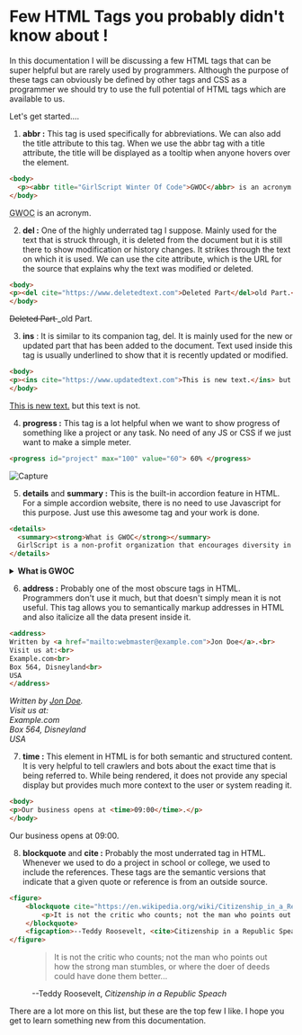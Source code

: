 # Few HTML Tags you probably didn't know about !



In this documentation I will be discussing a few HTML tags that can be super helpful but are rarely used by programmers. Although the purpose of these tags can obviously be defined by other tags and CSS as a programmer we should try to use the full potential of HTML tags which are available to us.

Let's get started....


1. **abbr :**   This tag is used specifically for abbreviations. We can also add the title attribute to this tag. When we use the abbr tag with a title attribute, the title will be displayed as a tooltip when anyone hovers over the element.

```html
<body>
  <p><abbr title="GirlScript Winter Of Code">GWOC</abbr> is an acronym.</p>
</body>
```

  <p><abbr title="GirlScript Winter Of Code">GWOC</abbr> is an acronym.</p>





2. **del :** One of the highly underrated tag I suppose. Mainly used for the text that is struck through, it is deleted from the document but it is still there to show modification or history changes. It strikes through the text on which it is used. We can use the cite attribute, which is the URL for the source that explains why the text was modified or deleted.

```html
<body>
<p><del cite="https://www.deletedtext.com">Deleted Part</del>old Part.</p>
</body>
```

<p><del cite="https://www.deletedtext.com">Deleted Part </del>_old Part.</p>




3. **ins** : It is similar to its companion tag, del. It is mainly used for the new or updated part that has been added to the document. Text used inside this tag is usually underlined to show that it is recently updated or modified.

```html
<body>
<p><ins cite="https://www.updatedtext.com">This is new text.</ins> but this text is not.</p>
</body>
```

<p><ins cite="https://www.updatedtext.com">This is new text.</ins> but this text is not.</p>







4. **progress :** This tag is a lot helpful when we want to show progress of something like a project or any task. No need of any JS or CSS if we just want to make a simple meter.

```html
<progress id="project" max="100" value="60"> 60% </progress>
```



![Capture](https://user-images.githubusercontent.com/55577276/136035421-2701b655-aa8a-4433-ada8-2aad56ccac63.PNG)




5. **details** and **summary :** This is the built-in accordion feature in HTML. For a simple accordion website, there is no need to use Javascript for this purpose. Just use this awesome tag and your work is done.

```html
<details>
  <summary><strong>What is GWOC</strong></summary>
  GirlScript is a non-profit organization that encourages diversity in technical education by providing reservations for women and underrepresented groups in society.It started as a project but eventually gained enormous momentum to become India's First and Biggest Technical Community.
</details>
```

<details>
  <summary><strong>What is GWOC</strong></summary>
  GirlScript is a non-profit organization that encourages diversity in technical education by providing reservations for women and underrepresented groups in society.It started as a project but eventually gained enormous momentum to become India's First and Biggest Technical Community.
</details>





6. **address :** Probably one of the most obscure tags in HTML. Programmers don't use it much, but that doesn't simply mean it is not useful. This tag allows you to semantically markup addresses in HTML and also italicize all the data present inside it.

```html
<address>
Written by <a href="mailto:webmaster@example.com">Jon Doe</a>.<br>
Visit us at:<br>
Example.com<br>
Box 564, Disneyland<br>
USA
</address>
```

<address>
Written by <a href="mailto:webmaster@example.com">Jon Doe</a>.<br>
Visit us at:<br>
Example.com<br>
Box 564, Disneyland<br>
USA
</address>


7. **time :** This element in HTML is for both semantic and structured content. It is very helpful to tell crawlers and bots about the exact time that is being referred to. While being rendered, it does not provide any special display but provides much more context to the user or system reading it.

```html
<body>
<p>Our business opens at <time>09:00</time>.</p>
</body>
```

<p>Our business opens at <time>09:00</time>.</p>




8. **blockquote** and **cite :** Probably the most underrated tag in HTML. Whenever we used to do a project in school or college, we used to include the references. These tags are the semantic versions that indicate that a given quote or reference is from an outside source.

```html
<figure>
    <blockquote cite="https://en.wikipedia.org/wiki/Citizenship_in_a_Republic">
        <p>It is not the critic who counts; not the man who points out how the strong man stumbles, or where the doer of deeds could have done them better...</p>
    </blockquote>
    <figcaption>--Teddy Roosevelt, <cite>Citizenship in a Republic Speach</cite></figcaption>
</figure>

```

<figure>
    <blockquote cite="https://en.wikipedia.org/wiki/Citizenship_in_a_Republic">
        <p>It is not the critic who counts; not the man who points out how the strong man stumbles, or where the doer of deeds could have done them better...</p>
    </blockquote>
    <figcaption>--Teddy Roosevelt, <cite>Citizenship in a Republic Speach</cite></figcaption>
</figure>


There are a lot more on this list, but these are the top few I like. I hope you get to learn something new from this documentation.
